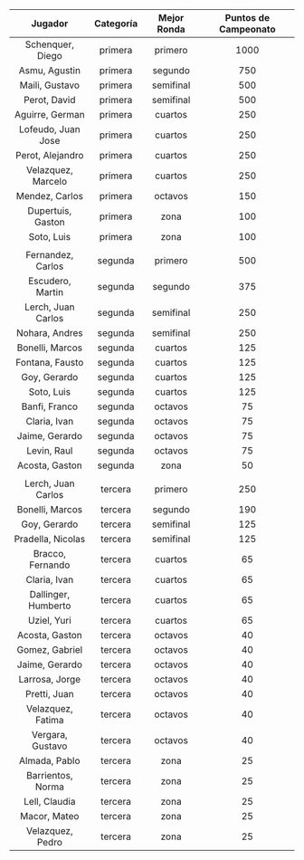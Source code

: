 |       Jugador       |  Categoría  |  Mejor Ronda  |  Puntos de Campeonato  |
|:-------------------:|:-----------:|:-------------:|:----------------------:|
|  Schenquer, Diego   |   primera   |    primero    |          1000          |
|    Asmu, Agustin    |   primera   |    segundo    |          750           |
|   Maili, Gustavo    |   primera   |   semifinal   |          500           |
|    Perot, David     |   primera   |   semifinal   |          500           |
|   Aguirre, German   |   primera   |    cuartos    |          250           |
| Lofeudo, Juan Jose  |   primera   |    cuartos    |          250           |
|  Perot, Alejandro   |   primera   |    cuartos    |          250           |
| Velazquez, Marcelo  |   primera   |    cuartos    |          250           |
|   Mendez, Carlos    |   primera   |    octavos    |          150           |
|  Dupertuis, Gaston  |   primera   |     zona      |          100           |
|     Soto, Luis      |   primera   |     zona      |          100           |
|                     |             |               |                        |
|  Fernandez, Carlos  |   segunda   |    primero    |          500           |
|  Escudero, Martin   |   segunda   |    segundo    |          375           |
| Lerch, Juan Carlos  |   segunda   |   semifinal   |          250           |
|   Nohara, Andres    |   segunda   |   semifinal   |          250           |
|   Bonelli, Marcos   |   segunda   |    cuartos    |          125           |
|   Fontana, Fausto   |   segunda   |    cuartos    |          125           |
|    Goy, Gerardo     |   segunda   |    cuartos    |          125           |
|     Soto, Luis      |   segunda   |    cuartos    |          125           |
|    Banfi, Franco    |   segunda   |    octavos    |           75           |
|    Claria, Ivan     |   segunda   |    octavos    |           75           |
|   Jaime, Gerardo    |   segunda   |    octavos    |           75           |
|     Levin, Raul     |   segunda   |    octavos    |           75           |
|   Acosta, Gaston    |   segunda   |     zona      |           50           |
|                     |             |               |                        |
| Lerch, Juan Carlos  |   tercera   |    primero    |          250           |
|   Bonelli, Marcos   |   tercera   |    segundo    |          190           |
|    Goy, Gerardo     |   tercera   |   semifinal   |          125           |
|  Pradella, Nicolas  |   tercera   |   semifinal   |          125           |
|  Bracco, Fernando   |   tercera   |    cuartos    |           65           |
|    Claria, Ivan     |   tercera   |    cuartos    |           65           |
| Dallinger, Humberto |   tercera   |    cuartos    |           65           |
|     Uziel, Yuri     |   tercera   |    cuartos    |           65           |
|   Acosta, Gaston    |   tercera   |    octavos    |           40           |
|   Gomez, Gabriel    |   tercera   |    octavos    |           40           |
|   Jaime, Gerardo    |   tercera   |    octavos    |           40           |
|   Larrosa, Jorge    |   tercera   |    octavos    |           40           |
|    Pretti, Juan     |   tercera   |    octavos    |           40           |
|  Velazquez, Fatima  |   tercera   |    octavos    |           40           |
|  Vergara, Gustavo   |   tercera   |    octavos    |           40           |
|    Almada, Pablo    |   tercera   |     zona      |           25           |
|  Barrientos, Norma  |   tercera   |     zona      |           25           |
|    Lell, Claudia    |   tercera   |     zona      |           25           |
|    Macor, Mateo     |   tercera   |     zona      |           25           |
|  Velazquez, Pedro   |   tercera   |     zona      |           25           |